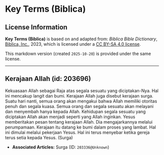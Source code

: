 # Key Terms (Biblica)

## License Information

**Key Terms (Biblica)** is based on and adapted from: _Biblica Bible Dictionary_, [Biblica, Inc.](https://www.biblica.com/), 2023, which is licensed under a [CC BY-SA 4.0 license](https://creativecommons.org/licenses/by-sa/4.0/legalcode.en).

This markdown version (created `2025-10-20`) is provided under the same license.



--------------------------------

## Kerajaan Allah (id: 203696)

Kekuasaan Allah sebagai Raja atas segala sesuatu yang diciptakan\-Nya. Hal ini mencakup langit dan bumi. Kerajaan Allah juga disebut kerajaan surga. Suatu hari nanti, semua orang akan mengakui bahwa Allah memiliki otoritas penuh dan segala kuasa. Semua orang dan segala sesuatu akan melayani dan menyembah hanya kepada Allah. Kehidupan segala sesuatu yang diciptakan Allah akan menjadi seperti yang Allah inginkan. Yesus memberitakan pesan tentang kerajaan Allah. Dia mengajarkannya melalui perumpamaan. Kerajaan itu datang ke bumi dalam proses yang lambat. Hal ini dimulai melalui pekerjaan Yesus. Hal ini terus menyebar ketika gereja terus setia kepada Yesus. (Surga)

* **Associated Articles:** Surga (ID: `203336@Unknown`)

